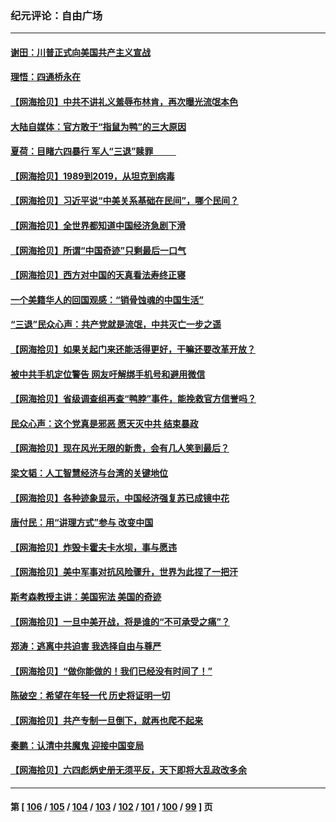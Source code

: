 ### 纪元评论：自由广场
---
#### [谢田：川普正式向美国共产主义宣战](../../pages/nsc993/n14019485.md) 
#### [理悟：四通桥永在](../../pages/nsc993/n14019481.md) 
#### [【网海拾贝】中共不讲礼义羞辱布林肯，再次曝光流氓本色](../../pages/nsc993/n14019447.md) 
#### [大陆自媒体：官方敢于“指鼠为鸭”的三大原因](../../pages/nsc993/n14019433.md) 
#### [夏荷：目睹六四暴行 军人“三退”赎罪           ](../../pages/nsc993/n14018793.md) 
#### [【网海拾贝】1989到2019，从坦克到病毒](../../pages/nsc993/n14018767.md) 
#### [【网海拾贝】习近平说“中美关系基础在民间”，哪个民间？](../../pages/nsc993/n14018200.md) 
#### [【网海拾贝】全世界都知道中国经济急剧下滑](../../pages/nsc993/n14017985.md) 
#### [【网海拾贝】所谓“中国奇迹”只剩最后一口气](../../pages/nsc993/n14017268.md) 
#### [【网海拾贝】西方对中国的天真看法寿终正寝](../../pages/nsc993/n14016640.md) 
#### [一个美籍华人的回国观感：“销骨蚀魂的中国生活”](../../pages/nsc993/n14016665.md) 
#### [“三退”民众心声：共产党就是流氓，中共灭亡一步之遥](../../pages/nsc993/n14015858.md) 
#### [【网海拾贝】如果关起门来还能活得更好，干嘛还要改革开放？](../../pages/nsc993/n14015832.md) 
#### [被中共手机定位警告 网友吁解绑手机号和避用微信](../../pages/nsc993/n14015492.md) 
#### [【网海拾贝】省级调查组再查“鸭脖”事件，能挽救官方信誉吗？](../../pages/nsc993/n14015203.md) 
#### [民众心声：这个党真是邪恶 愿天灭中共 结束暴政](../../pages/nsc993/n14014251.md) 
#### [【网海拾贝】现在风光无限的新贵，会有几人笑到最后？](../../pages/nsc993/n14014484.md) 
#### [梁文韬：人工智慧经济与台湾的关键地位](../../pages/nsc993/n14014239.md) 
#### [【网海拾贝】各种迹象显示，中国经济强复苏已成镜中花](../../pages/nsc993/n14014056.md) 
#### [唐付民：用“讲理方式”参与 改变中国](../../pages/nsc993/n14014026.md) 
#### [【网海拾贝】炸毁卡霍夫卡水坝，事与愿违](../../pages/nsc993/n14013661.md) 
#### [【网海拾贝】美中军事对抗风险骤升，世界为此捏了一把汗](../../pages/nsc993/n14013005.md) 
#### [斯考森教授主讲：美国宪法 美国的奇迹](../../pages/nsc993/n14012595.md) 
#### [【网海拾贝】一旦中美开战，将是谁的“不可承受之痛”？](../../pages/nsc993/n14012236.md) 
#### [郑涛：逃离中共迫害 我选择自由与尊严](../../pages/nsc993/n14012043.md) 
#### [【网海拾贝】“做你能做的！我们已经没有时间了！”](../../pages/nsc993/n14011531.md) 
#### [陈破空：希望在年轻一代 历史将证明一切](../../pages/nsc993/n14010838.md) 
#### [【网海拾贝】共产专制一旦倒下，就再也爬不起来](../../pages/nsc993/n14010831.md) 
#### [秦鹏：认清中共魔鬼  迎接中国变局](../../pages/nsc993/n14010692.md) 
#### [【网海拾贝】六四彪炳史册无须平反，天下即将大乱政改多余](../../pages/nsc993/n14010160.md) 

---
#### 第 [ [106](./106.md) / [105](./105.md) / [104](./104.md) / [103](./103.md) / [102](./102.md) / [101](./101.md) / [100](./100.md) / [99](./99.md) ] 页
